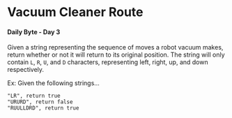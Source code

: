 # Vacuum Cleaner Route
#### Daily Byte - Day 3

Given a string representing the sequence of moves a robot vacuum makes, return whether or not it will return to its original position. The string will only contain `L`, `R`, `U`, and `D` characters, representing left, right, up, and down respectively.

Ex: Given the following strings...
```
"LR", return true
"URURD", return false
"RUULLDRD", return true
```